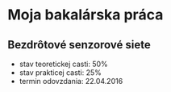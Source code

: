 ﻿# Moja bakalárska práca
## Bezdrôtové senzorové siete
- stav teoretickej casti: 50%
- stav prakticej casti: 25%
- termin odovzdania: 22.04.2016